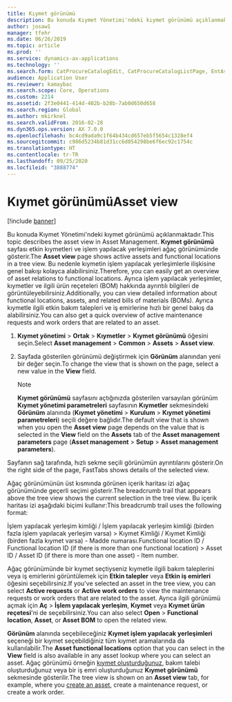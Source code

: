 ```yaml
---
title: Kıymet görünümü
description: Bu konuda Kıymet Yönetimi'ndeki kıymet görünümü açıklanmaktadır.
author: josaw1
manager: tfehr
ms.date: 06/26/2019
ms.topic: article
ms.prod: ''
ms.service: dynamics-ax-applications
ms.technology: ''
ms.search.form: CatProcureCatalogEdit, CatProcureCatalogListPage, EntAssetObjectTree, EntAssetFunctionalLocationTree
audience: Application User
ms.reviewer: kamaybac
ms.search.scope: Core, Operations
ms.custom: 2214
ms.assetid: 2f3e0441-414d-402b-b28b-7ab0d650d658
ms.search.region: Global
ms.author: mkirknel
ms.search.validFrom: 2016-02-28
ms.dyn365.ops.version: AX 7.0.0
ms.openlocfilehash: bc4cd9ada9c1f64b434cd657eb5f5654c1328ef4
ms.sourcegitcommit: c986d5234b81d31cc6d054298be6f6ec92c1754c
ms.translationtype: HT
ms.contentlocale: tr-TR
ms.lasthandoff: 09/25/2020
ms.locfileid: "3888774"
---
```

# <a name="asset-view"></a><span data-ttu-id="8e3e7-103">Kıymet görünümü</span><span class="sxs-lookup"><span data-stu-id="8e3e7-103">Asset view</span></span>

[!include [banner](../../includes/banner.md)]

 

<span data-ttu-id="8e3e7-104">Bu konuda Kıymet Yönetimi'ndeki kıymet görünümü açıklanmaktadır.</span><span class="sxs-lookup"><span data-stu-id="8e3e7-104">This topic describes the asset view in Asset Management.</span></span> <span data-ttu-id="8e3e7-105">**Kıymet görünümü** sayfası etkin kıymetleri ve işlem yapılacak yerleşimleri ağaç görünümünde gösterir.</span><span class="sxs-lookup"><span data-stu-id="8e3e7-105">The **Asset view** page shows active assets and functional locations in a tree view.</span></span> <span data-ttu-id="8e3e7-106">Bu nedenle kıymetin işlem yapılacak yerleşimlerle ilişkisine genel bakışı kolayca alabilirsiniz.</span><span class="sxs-lookup"><span data-stu-id="8e3e7-106">Therefore, you can easily get an overview of asset relations to functional locations.</span></span> <span data-ttu-id="8e3e7-107">Ayrıca işlem yapılacak yerleşimler, kıymetler ve ilgili ürün reçeteleri (BOM) hakkında ayrıntılı bilgileri de görüntüleyebilirsiniz.</span><span class="sxs-lookup"><span data-stu-id="8e3e7-107">Additionally, you can view detailed information about functional locations, assets, and related bills of materials (BOMs).</span></span> <span data-ttu-id="8e3e7-108">Ayrıca kıymetle ilgili etkin bakım talepleri ve iş emirlerine hızlı bir genel bakış da alabilirsiniz.</span><span class="sxs-lookup"><span data-stu-id="8e3e7-108">You can also get a quick overview of active maintenance requests and work orders that are related to an asset.</span></span>

1. <span data-ttu-id="8e3e7-109">**Kıymet yönetimi** \> **Ortak** \> **Kıymetler** \> **Kıymet görünümü** öğesini seçin.</span><span class="sxs-lookup"><span data-stu-id="8e3e7-109">Select **Asset management** \> **Common** \> **Assets** \> **Asset view**.</span></span>
2. <span data-ttu-id="8e3e7-110">Sayfada gösterilen görünümü değiştirmek için **Görünüm** alanından yeni bir değer seçin.</span><span class="sxs-lookup"><span data-stu-id="8e3e7-110">To change the view that is shown on the page, select a new value in the **View** field.</span></span>

    > [!NOTE]
    > <span data-ttu-id="8e3e7-111">**Kıymet görünümü** sayfasını açtığınızda gösterilen varsayılan görünüm **Kıymet yönetimi parametreleri** sayfasının **Kıymetler** sekmesindeki **Görünüm** alanında (**Kıymet yönetimi** \> **Kurulum** \> **Kıymet yönetimi parametreleri**) seçili değere bağlıdır.</span><span class="sxs-lookup"><span data-stu-id="8e3e7-111">The default view that is shown when you open the **Asset view** page depends on the value that is selected in the **View** field on the **Assets** tab of the **Asset management parameters** page (**Asset management** \> **Setup** \> **Asset management parameters**).</span></span>

<span data-ttu-id="8e3e7-112">Sayfanın sağ tarafında, hızlı sekme seçili görünümün ayrıntılarını gösterir.</span><span class="sxs-lookup"><span data-stu-id="8e3e7-112">On the right side of the page, FastTabs shows details of the selected view.</span></span>

<span data-ttu-id="8e3e7-113">Ağaç görünümünün üst kısmında görünen içerik haritası izi ağaç görünümünde geçerli seçimi gösterir.</span><span class="sxs-lookup"><span data-stu-id="8e3e7-113">The breadcrumb trail that appears above the tree view shows the current selection in the tree view.</span></span> <span data-ttu-id="8e3e7-114">Bu içerik haritası izi aşağıdaki biçimi kullanır:</span><span class="sxs-lookup"><span data-stu-id="8e3e7-114">This breadcrumb trail uses the following format:</span></span>

<span data-ttu-id="8e3e7-115">İşlem yapılacak yerleşim kimliği / İşlem yapılacak yerleşim kimliği (birden fazla işlem yapılacak yerleşim varsa) \> Kıymet Kimliği / Kıymet Kimliği (birden fazla kıymet varsa) - Madde numarası.</span><span class="sxs-lookup"><span data-stu-id="8e3e7-115">Functional location ID / Functional location ID (if there is more than one functional location) \> Asset ID / Asset ID (if there is more than one asset) - Item number.</span></span>

<span data-ttu-id="8e3e7-116">Ağaç görünümünde bir kıymet seçtiyseniz kıymetle ilgili bakım taleplerini veya iş emirlerini görüntülemek için **Etkin talepler** veya **Etkin iş emirleri** öğesini seçebilirsiniz.</span><span class="sxs-lookup"><span data-stu-id="8e3e7-116">If you've selected an asset in the tree view, you can select **Active requests** or **Active work orders** to view the maintenance requests or work orders that are related to the asset.</span></span> <span data-ttu-id="8e3e7-117">Ayrıca ilgili görünümü açmak için **Aç** \> **İşlem yapılacak yerleşim**, **Kıymet** veya **Kıymet ürün reçetesi**'ni de seçebilirsiniz.</span><span class="sxs-lookup"><span data-stu-id="8e3e7-117">You can also select **Open** \> **Functional location**, **Asset**, or **Asset BOM** to open the related view.</span></span>

<span data-ttu-id="8e3e7-118">**Görünüm** alanında seçebileceğiniz **Kıymet işlem yapılacak yerleşimleri** seçeneği bir kıymet seçebildiğiniz tüm kıymet aramalarında da kullanılabilir.</span><span class="sxs-lookup"><span data-stu-id="8e3e7-118">The **Asset functional locations** option that you can select in the **View** field is also available in any asset lookup where you can select an asset.</span></span> <span data-ttu-id="8e3e7-119">Ağaç görünümü örneğin [kıymet oluşturduğunuz](../objects/create-an-object.md), bakım talebi oluşturduğunuz veya bir iş emri oluşturduğunuz **Kıymet görünümü** sekmesinde gösterilir.</span><span class="sxs-lookup"><span data-stu-id="8e3e7-119">The tree view is shown on an **Asset view** tab, for example, where you [create an asset](../objects/create-an-object.md), create a maintenance request, or create a work order.</span></span>
